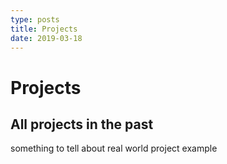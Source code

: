 ```yaml
---
type: posts
title: Projects
date: 2019-03-18
---
```


# Projects

## All projects in the past

something to tell about real world project example